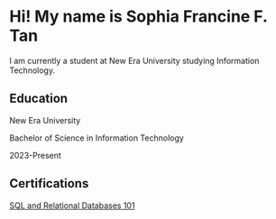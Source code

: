 <h1>Hi! My name is Sophia Francine F. Tan</h1>
I am currently a student at New Era University studying Information Technology.

<h2>Education</h2>
New Era University 

Bachelor of Science in Information Technology

2023-Present

<h2>Certifications</h2>
<a href="https://courses.cognitiveclass.ai/certificates/3213da4d043a41f6a43409a3cedea4d8
">SQL and Relational Databases 101
